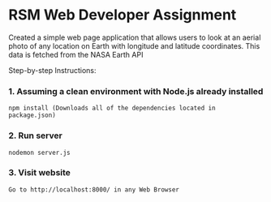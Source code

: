 # RSM Web Developer Assignment

Created a simple web page application that allows users to look at an aerial photo of any location on Earth with longitude and latitude coordinates.
This data is fetched from the NASA Earth API

Step-by-step Instructions:

### 1. Assuming a clean environment with Node.js already installed
    npm install (Downloads all of the dependencies located in package.json)
    
### 2. Run server 
    nodemon server.js
    
### 3. Visit website
    Go to http://localhost:8000/ in any Web Browser


